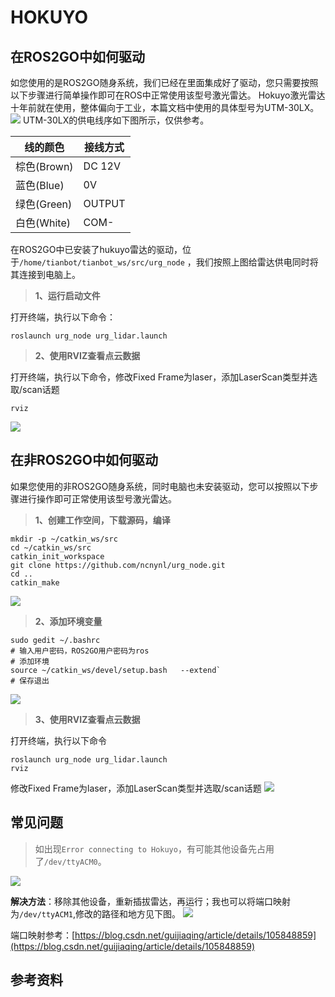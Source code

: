 # HOKUYO

##  **在ROS2GO中如何驱动** 
如您使用的是ROS2GO随身系统，我们已经在里面集成好了驱动，您只需要按照以下步骤进行简单操作即可在ROS中正常使用该型号激光雷达。
Hokuyo激光雷达十年前就在使用，整体偏向于工业，本篇文档中使用的具体型号为UTM-30LX。
![](https://tianbot-pic.oss-cn-beijing.aliyuncs.com/tianbot/202109241904535.webp)
UTM-30LX的供电线序如下图所示，仅供参考。

|线的颜色|接线方式|
|---|---|
|棕色(Brown)|DC 12V|
|蓝色(Blue)|0V|
|绿色(Green)|OUTPUT|
|白色(White)|COM-|
在ROS2GO中已安装了hukuyo雷达的驱动，位于`/home/tianbot/tianbot_ws/src/urg_node`
，我们按照上图给雷达供电同时将其连接到电脑上。

> **1、运行启动文件**

打开终端，执行以下命令：
```
roslaunch urg_node urg_lidar.launch
```

>  **2、使用RVIZ查看点云数据**

打开终端，执行以下命令，修改Fixed Frame为laser，添加LaserScan类型并选取/scan话题
```
rviz
```
![](https://tianbot-pic.oss-cn-beijing.aliyuncs.com/tianbot/202109241905763.webp)

##  **在非ROS2GO中如何驱动**
如果您使用的非ROS2GO随身系统，同时电脑也未安装驱动，您可以按照以下步骤进行操作即可正常使用该型号激光雷达。
>  **1、创建工作空间，下载源码，编译**

```
mkdir -p ~/catkin_ws/src
cd ~/catkin_ws/src
catkin_init_workspace
git clone https://github.com/ncnynl/urg_node.git
cd ..
catkin_make
```
![](https://tianbot-pic.oss-cn-beijing.aliyuncs.com/tianbot/202109241905135.webp)

>  **2、添加环境变量**

```
sudo gedit ~/.bashrc
# 输入用户密码，ROS2GO用户密码为ros
# 添加环境
source ~/catkin_ws/devel/setup.bash   --extend`
# 保存退出
```
![](https://tianbot-pic.oss-cn-beijing.aliyuncs.com/tianbot/202109241905085.webp)

>  **3、使用RVIZ查看点云数据**

打开终端，执行以下命令
```shell
roslaunch urg_node urg_lidar.launch
rviz
```
修改Fixed Frame为laser，添加LaserScan类型并选取/scan话题
![](https://tianbot-pic.oss-cn-beijing.aliyuncs.com/tianbot-pic/Tianbot-Doc202310211555197.webp)

## **常见问题**
>  如出现`Error connecting to Hokuyo`，有可能其他设备先占用了`/dev/ttyACM0`。

![](https://tianbot-pic.oss-cn-beijing.aliyuncs.com/tianbot/202109241905256.webp)

**解决方法**：移除其他设备，重新插拔雷达，再运行；我也可以将端口映射为`/dev/ttyACM1`,修改的路径和地方见下图。
![](https://tianbot-pic.oss-cn-beijing.aliyuncs.com/tianbot/202109241906197.webp)

端口映射参考：[https://blog.csdn.net/guijiaqing/article/details/105848859](https://blog.csdn.net/guijiaqing/article/details/105848859)

##  **参考资料**